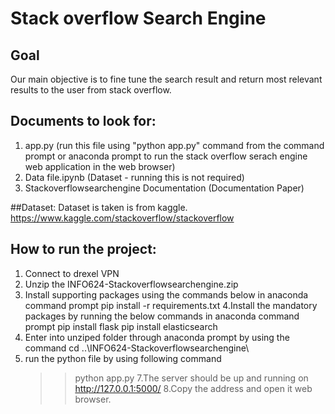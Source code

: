 # Stack overflow Search Engine

## Goal
Our main objective is to fine tune the search result and return most relevant results to the user from stack overflow.

## Documents to look for:

1. app.py (run this file using "python app.py" command from the command prompt or anaconda prompt to run the stack overflow serach engine web application in the web browser)
2. Data file.ipynb (Dataset - running this is not required)
3. Stackoverflowsearchengine Documentation (Documentation Paper)

##Dataset:
   Dataset is taken is from kaggle.
     https://www.kaggle.com/stackoverflow/stackoverflow

## How to run the project:
1. Connect to drexel VPN 
2. Unzip the INFO624-Stackoverflowsearchengine.zip 
3. Install supporting packages using the commands below in anaconda command prompt
	  pip install -r requirements.txt
4.Install the mandatory packages by running the below commands in anaconda command prompt
      pip install flask 
	  pip install elasticsearch	  
5. Enter into unziped folder through anaconda prompt by using the command
     cd ..\INFO624-Stackoverflowsearchengine\
6. run the python file by using following command 
    >>python app.py
7.The server should be up and running on http://127.0.0.1:5000/
8.Copy the address and open it web browser.

